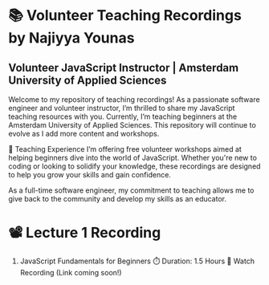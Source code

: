 # 📚 Volunteer Teaching Recordings by Najiyya Younas
## Volunteer JavaScript Instructor | Amsterdam University of Applied Sciences 

Welcome to my repository of teaching recordings! As a passionate software engineer and volunteer instructor, I’m thrilled to share my JavaScript teaching resources with you. Currently, I’m teaching beginners at the Amsterdam University of Applied Sciences. This repository will continue to evolve as I add more content and workshops.

🎯 Teaching Experience
I’m offering free volunteer workshops aimed at helping beginners dive into the world of JavaScript. Whether you're new to coding or looking to solidify your knowledge, these recordings are designed to help you grow your skills and gain confidence.

As a full-time software engineer, my commitment to teaching allows me to give back to the community and develop my skills as an educator.

# **📽️ Lecture 1 Recording**
1. JavaScript Fundamentals for Beginners
⏱️ Duration: 1.5 Hours
🎥 Watch Recording (Link coming soon!)


